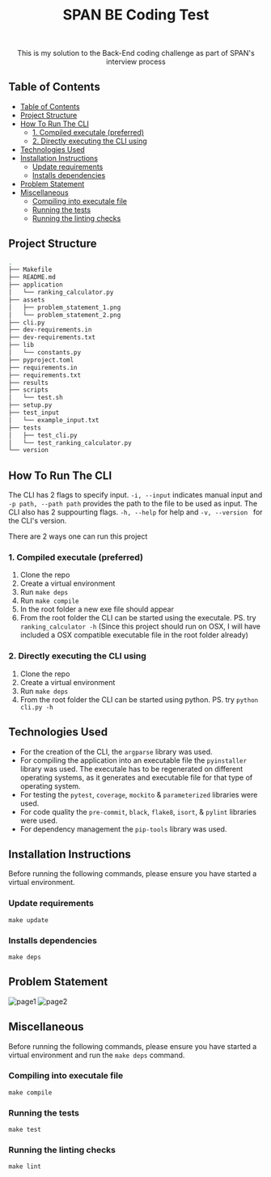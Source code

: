 <h1 align="center"> SPAN BE Coding Test </h1> <br>

<p align="center">
  This is my solution to the Back-End coding challenge as part of SPAN's interview process
</p>


## Table of Contents
- [Table of Contents](#table-of-contents)
- [Project Structure](#project-structure)
- [How To Run The CLI](#how-to-run-the-cli)
  - [1. Compiled executale (preferred)](#1-compiled-executale-preferred)
  - [2. Directly executing the CLI using](#2-directly-executing-the-cli-using)
- [Technologies Used](#technologies-used)
- [Installation Instructions](#installation-instructions)
  - [Update requirements](#update-requirements)
  - [Installs dependencies](#installs-dependencies)
- [Problem Statement](#problem-statement)
- [Miscellaneous](#miscellaneous)
  - [Compiling into executale file](#compiling-into-executale-file)
  - [Running the tests](#running-the-tests)
  - [Running the linting checks](#running-the-linting-checks)


## Project Structure
```bash
.
├── Makefile
├── README.md
├── application
│   └── ranking_calculator.py
├── assets
│   ├── problem_statement_1.png
│   └── problem_statement_2.png
├── cli.py
├── dev-requirements.in
├── dev-requirements.txt
├── lib
│   └── constants.py
├── pyproject.toml
├── requirements.in
├── requirements.txt
├── results
├── scripts
│   └── test.sh
├── setup.py
├── test_input
│   └── example_input.txt
├── tests
│   ├── test_cli.py
│   └── test_ranking_calculator.py
└── version
```

## How To Run The CLI
The CLI has 2 flags to specify input. `-i, --input` indicates manual input and `-p path, --path path` provides the path to the file to be used as input.
The CLI also has 2 suppourting flags. `-h, --help` for help and `-v, --version ` for the CLI's version.

There are 2 ways one can run this project

### 1. Compiled executale (preferred)
1. Clone the repo
2. Create a virtual environment
3. Run `make deps`
4. Run `make compile`
5. In the root folder a new exe file should appear
6. From the root folder the CLI can be started using the executale. PS. try `ranking_calculator -h` (Since this project should run on OSX, I will have included a OSX compatible executable file in the root folder already)

### 2. Directly executing the CLI using
1. Clone the repo
2. Create a virtual environment
3. Run `make deps`
4. From the root folder the CLI can be started using python. PS. try `python cli.py -h`



## Technologies Used
- For the creation of the CLI, the `argparse` library was used.
- For compiling the application into an executable file the `pyinstaller` library was used. The executale has to be regenerated on different operating systems, as it generates and executable file for that type of operating system.
- For testing the `pytest`, `coverage`, `mockito` & `parameterized` libraries were used.
- For code quality the `pre-commit`, `black`, `flake8`, `isort`, & `pylint` libraries were used.
- For dependency management the `pip-tools` library was used.

## Installation Instructions
Before running the following commands, please ensure you have started a virtual environment.

### Update requirements
`make update`

### Installs dependencies
`make deps`

## Problem Statement
![page1](https://github.com/CharlRitter/span-ranking-coding-test/blob/main/assets/problem_statement_1.png)
![page2](https://github.com/CharlRitter/span-ranking-coding-test/blob/main/assets/problem_statement_2.png)

## Miscellaneous
Before running the following commands, please ensure you have started a virtual environment and run the `make deps` command.

###  Compiling into executale file
`make compile`

### Running the tests
`make test`

### Running the linting checks
`make lint`
